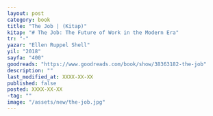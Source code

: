 ```yaml
---
layout: post
category: book
title: "The Job | (Kitap)"
kitap: "# The Job: The Future of Work in the Modern Era"
tr: "-"
yazar: "Ellen Ruppel Shell"
yil: "2018"
sayfa: "400"
goodreads: "https://www.goodreads.com/book/show/38363182-the-job"
description: ""
last_modified_at: XXXX-XX-XX
published: false
posted: XXXX-XX-XX
-tag: ""
image: "/assets/new/the-job.jpg"
---
```



